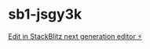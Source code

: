 # sb1-jsgy3k

[Edit in StackBlitz next generation editor ⚡️](https://stackblitz.com/~/github.com/prabax/sb1-jsgy3k)